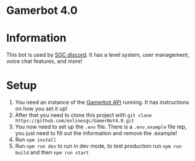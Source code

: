 # Gamerbot 4.0

# Information
This bot is used by [SGC discord](https://discord.sgc.se). It has a level system, user management, voice chat features, and more!

# Setup

1. You need an instance of the [Gamerbot API](https://github.com/onlinesgc/Gamerbot-REST-API) running. It has instructions on how you set it up!
2. After that you need to clone this project with `git clone https://github.com/onlinesgc/GamerBot4.0.git`
3. You now need to set up the `.env` file. There is a `.env.example` file rep, you just need to fill out the information and remove the .example!
4. Run `npm install`
5. Run `npm run dev` to run in dev mode, to test production run `npm run build` and then `npm run start`
